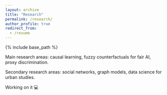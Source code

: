 ```yaml
---
layout: archive
title: "Research"
permalink: /research/
author_profile: true
redirect_from:
  - /resume
---
```


{% include base_path %}

Main research areas: causal learning, fuzzy counterfactuals for fair AI, proxy discrimination. 

Secondary research areas: social networks, graph models, data science for urban studies.

Working on it :computer:

